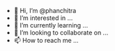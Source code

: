 - 👋 Hi, I’m @phanchitra
- 👀 I’m interested in ...
- 🌱 I’m currently learning ...
- 💞️ I’m looking to collaborate on ...
- 📫 How to reach me ...

<!---
phanchitra/phanchitra is a ✨ special ✨ repository because its `README.md` (this file) appears on your GitHub profile.
You can click the Preview link to take a look at your changes.
--->
